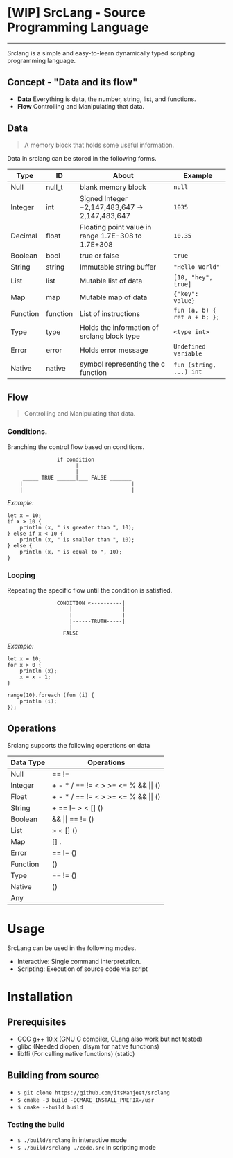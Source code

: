 # \[WIP\] SrcLang - Source Programming Language

---

Srclang is a simple and easy-to-learn dynamically typed scripting programming language.

## Concept - "Data and its flow"

- **Data** Everything is data, the number, string, list, and functions.
- **Flow** Controlling and Manipulating that data.


## Data

> A memory block that holds some useful information.

Data in srclang can be stored in the following forms.

| Type     | ID       | About                                              | Example                      |
| -------- | -------- | -------------------------------------------------- | ---------------------------- |
| Null     | null_t   | blank memory block                                 | `null`                       |
| Integer  | int      | Signed Integer −2,147,483,647 -> 2,147,483,647     | `1035`                       |
| Decimal  | float    | Floating point value in range 1.7E-308 to 1.7E+308 | `10.35`                      |
| Boolean  | bool     | true or false                                      | `true`                       |
| String   | string   | Immutable string buffer                            | `"Hello World"`              |
| List     | list     | Mutable list of data                               | `[10, "hey", true]`          |
| Map      | map      | Mutable map of data                                | `{"key": value}`             |
| Function | function | List of instructions                               | `fun (a, b) { ret a + b; };` |
| Type     | type     | Holds the information of srclang block type        | `<type int>`                 |
| Error    | error    | Holds error message                                | `Undefined variable`         |
| Native   | native   | symbol representing the c function                 | `fun (string, ...) int`      |


## Flow

> Controlling and Manipulating that data.

### Conditions.

Branching the control flow based on conditions.

``` 
                if condition
                      |
                      |
     _____ TRUE ______|___ FALSE _______
    |                                   |
    |                                   |
```

*Example:*
```srclang
let x = 10;
if x > 10 {
    println (x, " is greater than ", 10);
} else if x < 10 {
    println (x, " is smaller than ", 10);
} else {
    println (x, " is equal to ", 10);
}
```

### Looping

Repeating the specific flow until the condition is satisfied.

```
                CONDITION <----------|
                    |                |
                    |                |
                    |------TRUTH-----|
                    |
                  FALSE
```

*Example:*
```
let x = 10;
for x > 0 {
    println (x);
    x = x - 1;
}

range(10).foreach (fun (i) {
    println (i);
});

```


## Operations

Srclang supports the following operations on data

| Data Type | Operations                             |
| --------- | -------------------------------------- |
| Null      | == !=                                  |
| Integer   | + - * / == != < > >= <= %  && \|\| ()  |
| Float     | + - * / == != < > >= <= %  &&  \|\| () |
| String    | + == != > < [] ()                      |
| Boolean   | && \|\|  ==  != ()                     |
| List      | > < [] ()                              |
| Map       | []  .                                  |
| Error     | == != ()                               |
| Function  | ()                                     |
| Type      | == != ()                               |
| Native    | ()                                     |
| Any       |                                        |


# Usage

SrcLang can be used in the following modes.
- Interactive: Single command interpretation.
- Scripting: Execution of source code via script

# Installation

## Prerequisites

- GCC g++ 10.x (GNU C compiler, CLang also work but not tested)
- glibc (Needed dlopen, dlsym for native functions)
- libffi (For calling native functions) (static)

## Building from source

- `$ git clone https://github.com/itsManjeet/srclang`
- `$ cmake -B build -DCMAKE_INSTALL_PREFIX=/usr` 
- `$ cmake --build build`

### Testing the build

- `$ ./build/srclang` in interactive mode
- `$ ./build/srclang ./code.src` in scripting mode

